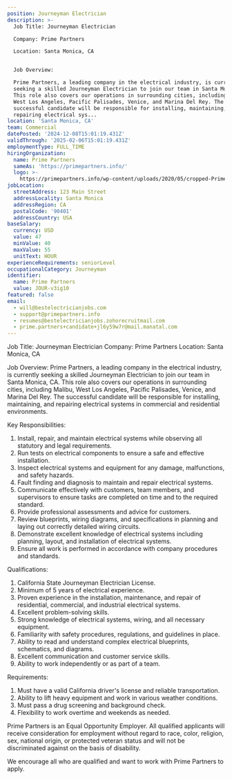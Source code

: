 ```yaml
---
position: Journeyman Electrician
description: >-
  Job Title: Journeyman Electrician

  Company: Prime Partners 

  Location: Santa Monica, CA


  Job Overview:

  Prime Partners, a leading company in the electrical industry, is currently
  seeking a skilled Journeyman Electrician to join our team in Santa Monica, CA.
  This role also covers our operations in surrounding cities, including Malibu,
  West Los Angeles, Pacific Palisades, Venice, and Marina Del Rey. The
  successful candidate will be responsible for installing, maintaining, and
  repairing electrical sys...
location: 'Santa Monica, CA'
team: Commercial
datePosted: '2024-12-08T15:01:19.431Z'
validThrough: '2025-02-06T15:01:19.431Z'
employmentType: FULL_TIME
hiringOrganization:
  name: Prime Partners
  sameAs: 'https://primepartners.info/'
  logo: >-
    https://primepartners.info/wp-content/uploads/2020/05/cropped-Prime-Partners-Logo-NO-BG-1-1.png
jobLocation:
  streetAddress: 123 Main Street
  addressLocality: Santa Monica
  addressRegion: CA
  postalCode: '90401'
  addressCountry: USA
baseSalary:
  currency: USD
  value: 47
  minValue: 40
  maxValue: 55
  unitText: HOUR
experienceRequirements: seniorLevel
occupationalCategory: Journeyman
identifier:
  name: Prime Partners
  value: JOUR-v3ig10
featured: false
email:
  - will@bestelectricianjobs.com
  - support@primepartners.info
  - resumes@bestelectricianjobs.zohorecruitmail.com
  - prime.partners+candidate+jl6y59w7r@mail.manatal.com
---
```




Job Title: Journeyman Electrician
Company: Prime Partners 
Location: Santa Monica, CA

Job Overview:
Prime Partners, a leading company in the electrical industry, is currently seeking a skilled Journeyman Electrician to join our team in Santa Monica, CA. This role also covers our operations in surrounding cities, including Malibu, West Los Angeles, Pacific Palisades, Venice, and Marina Del Rey. The successful candidate will be responsible for installing, maintaining, and repairing electrical systems in commercial and residential environments.

Key Responsibilities:

1. Install, repair, and maintain electrical systems while observing all statutory and legal requirements.
2. Run tests on electrical components to ensure a safe and effective installation.
3. Inspect electrical systems and equipment for any damage, malfunctions, and safety hazards.
4. Fault finding and diagnosis to maintain and repair electrical systems.
5. Communicate effectively with customers, team members, and supervisors to ensure tasks are completed on time and to the required standard.
6. Provide professional assessments and advice for customers.
7. Review blueprints, wiring diagrams, and specifications in planning and laying out correctly detailed wiring circuits.
8. Demonstrate excellent knowledge of electrical systems including planning, layout, and installation of electrical systems.
9. Ensure all work is performed in accordance with company procedures and standards.

Qualifications:

1. California State Journeyman Electrician License.
2. Minimum of 5 years of electrical experience.
3. Proven experience in the installation, maintenance, and repair of residential, commercial, and industrial electrical systems.
4. Excellent problem-solving skills.
5. Strong knowledge of electrical systems, wiring, and all necessary equipment.
6. Familiarity with safety procedures, regulations, and guidelines in place.
7. Ability to read and understand complex electrical blueprints, schematics, and diagrams.
8. Excellent communication and customer service skills.
9. Ability to work independently or as part of a team.

Requirements:

1. Must have a valid California driver's license and reliable transportation.
2. Ability to lift heavy equipment and work in various weather conditions.
3. Must pass a drug screening and background check.
4. Flexibility to work overtime and weekends as needed.

Prime Partners is an Equal Opportunity Employer. All qualified applicants will receive consideration for employment without regard to race, color, religion, sex, national origin, or protected veteran status and will not be discriminated against on the basis of disability. 

We encourage all who are qualified and want to work with Prime Partners to apply.